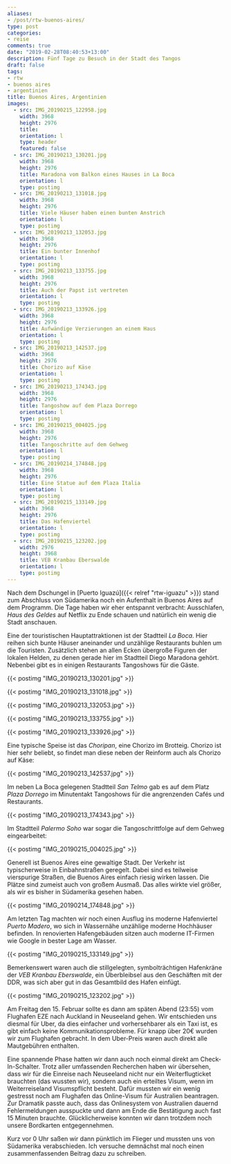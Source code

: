 ```yaml
---
aliases:
- /post/rtw-buenos-aires/
type: post
categories:
- reise
comments: true
date: "2019-02-28T08:40:53+13:00"
description: Fünf Tage zu Besuch in der Stadt des Tangos
draft: false
tags:
- rtw
- buenos aires
- argentinien
title: Buenos Aires, Argentinien
images:
  - src: IMG_20190215_122958.jpg
    width: 3968
    height: 2976
    title: 
    orientation: l
    type: header
    featured: false
  - src: IMG_20190213_130201.jpg
    width: 3968
    height: 2976
    title: Maradona vom Balkon eines Hauses in La Boca
    orientation: l
    type: postimg
  - src: IMG_20190213_131018.jpg
    width: 3968
    height: 2976
    title: Viele Häuser haben einen bunten Anstrich
    orientation: l
    type: postimg
  - src: IMG_20190213_132053.jpg
    width: 3968
    height: 2976
    title: Ein bunter Innenhof
    orientation: l
    type: postimg
  - src: IMG_20190213_133755.jpg
    width: 3968
    height: 2976
    title: Auch der Papst ist vertreten
    orientation: l
    type: postimg
  - src: IMG_20190213_133926.jpg
    width: 3968
    height: 2976
    title: Aufwändige Verzierungen an einem Haus
    orientation: l
    type: postimg
  - src: IMG_20190213_142537.jpg
    width: 3968
    height: 2976
    title: Chorizo auf Käse
    orientation: l
    type: postimg
  - src: IMG_20190213_174343.jpg
    width: 3968
    height: 2976
    title: Tangoshow auf dem Plaza Dorrego
    orientation: l
    type: postimg
  - src: IMG_20190215_004025.jpg
    width: 3968
    height: 2976
    title: Tangoschritte auf dem Gehweg
    orientation: l
    type: postimg
  - src: IMG_20190214_174848.jpg
    width: 3968
    height: 2976
    title: Eine Statue auf dem Plaza Italia
    orientation: l
    type: postimg
  - src: IMG_20190215_133149.jpg
    width: 3968
    height: 2976
    title: Das Hafenviertel
    orientation: l
    type: postimg
  - src: IMG_20190215_123202.jpg
    width: 2976
    height: 3968
    title: VEB Kranbau Eberswalde
    orientation: l
    type: postimg
---
```


Nach dem Dschungel in [Puerto Iguazú]({{< relref "rtw-iguazu" >}}) stand zum Abschluss von Südamerika noch ein Aufenthalt in Buenos Aires auf dem Programm. Die Tage haben wir eher entspannt verbracht: Ausschlafen, _Haus des Geldes_ auf Netflix zu Ende schauen und natürlich ein wenig die Stadt anschauen.

Eine der touristischen Hauptattraktionen ist der Stadtteil _La Boca_. Hier reihen sich bunte Häuser aneinander und unzählige Restaurants buhlen um die Touristen. Zusätzlich stehen an allen Ecken übergroße Figuren der lokalen Helden, zu denen gerade hier im Stadtteil Diego Maradona gehört. Nebenbei gibt es in einigen Restaurants Tangoshows für die Gäste.

{{< postimg "IMG_20190213_130201.jpg" >}}

{{< postimg "IMG_20190213_131018.jpg" >}}

{{< postimg "IMG_20190213_132053.jpg" >}}

{{< postimg "IMG_20190213_133755.jpg" >}}

{{< postimg "IMG_20190213_133926.jpg" >}}

Eine typische Speise ist das _Choripan_, eine Chorizo im Brotteig. Chorizo ist hier sehr beliebt, so findet man diese neben der Reinform auch als Chorizo auf Käse:

{{< postimg "IMG_20190213_142537.jpg" >}}

Im neben La Boca gelegenen Stadtteil _San Telmo_ gab es auf dem Platz _Plaza Dorrego_ im Minutentakt Tangoshows für die angrenzenden Cafés und Restaurants.

{{< postimg "IMG_20190213_174343.jpg" >}}

Im Stadtteil _Palermo Soho_ war sogar die Tangoschrittfolge auf dem Gehweg eingearbeitet:

{{< postimg "IMG_20190215_004025.jpg" >}}

Generell ist Buenos Aires eine gewaltige Stadt. Der Verkehr ist typischerweise in Einbahnstraßen geregelt. Dabei sind es teilweise vierspurige Straßen, die Buenos Aires einfach riesig wirken lassen. Die Plätze sind zumeist auch von großem Ausmaß. Das alles wirkte viel größer, als wir es bisher in Südamerika gesehen haben.

{{< postimg "IMG_20190214_174848.jpg" >}}

Am letzten Tag machten wir noch einen Ausflug ins moderne Hafenviertel _Puerto Madero_, wo sich in Wassernähe unzählige moderne Hochhäuser befinden. In renovierten Hafengebäuden sitzen auch moderne IT-Firmen wie Google in bester Lage am Wasser.

{{< postimg "IMG_20190215_133149.jpg" >}}

Bemerkenswert waren auch die stillgelegten, symbolträchtigen Hafenkräne der _VEB Kranbau Eberswalde_, ein Überbleibsel aus den Geschäften mit der DDR, was sich aber gut in das Gesamtbild des Hafen einfügt.

{{< postimg "IMG_20190215_123202.jpg" >}}

Am Freitag den 15. Februar sollte es dann am späten Abend (23:55) vom Flughafen EZE nach Auckland in Neuseeland gehen. Wir entschieden uns diesmal für Uber, da dies einfacher und vorhersehbarer als ein Taxi ist, es gibt einfach keine Kommunikationsprobleme. Für knapp über 20€ wurden wir zum Flughafen gebracht. In dem Uber-Preis waren auch direkt alle Mautgebühren enthalten.

Eine spannende Phase hatten wir dann auch noch einmal direkt am Check-In-Schalter. Trotz aller umfassenden Recherchen haben wir übersehen, dass wir für die Einreise nach Neuseeland nicht nur ein Weiterflugticket brauchten (das wussten wir), sondern auch ein erteiltes Visum, wenn im Weiterreiseland Visumspflicht besteht. Dafür mussten wir ein wenig gestresst noch am Flughafen das Online-Visum für Australien beantragen. Zur Dramatik passte auch, dass das Onlinesystem von Australien dauernd Fehlermeldungen ausspuckte und dann am Ende die Bestätigung auch fast 15 Minuten brauchte. Glücklicherweise konnten wir dann trotzdem noch unsere Bordkarten entgegennehmen.

Kurz vor 0 Uhr saßen wir dann pünktlich im Flieger und mussten uns von Südamerika verabschieden. Ich versuche demnächst mal noch einen zusammenfassenden Beitrag dazu zu schreiben.
